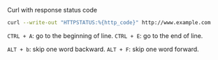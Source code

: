 

Curl with response status code
``` bash
curl --write-out "HTTPSTATUS:%{http_code}" http://www.example.com
```

`CTRL + A`: go to the beginning of line.
`CTRL + E`: go to the end of line.

`ALT + b`: skip one word backward.
`ALT + F`: skip one word forward.

